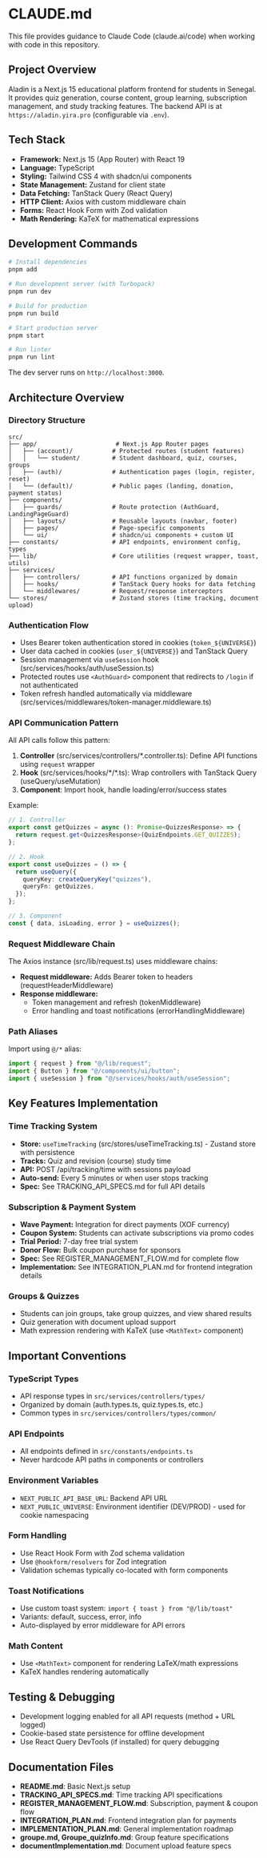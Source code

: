 # CLAUDE.md

This file provides guidance to Claude Code (claude.ai/code) when working with code in this repository.

## Project Overview

Aladin is a Next.js 15 educational platform frontend for students in Senegal. It provides quiz generation, course content, group learning, subscription management, and study tracking features. The backend API is at `https://aladin.yira.pro` (configurable via `.env`).

## Tech Stack

- **Framework:** Next.js 15 (App Router) with React 19
- **Language:** TypeScript
- **Styling:** Tailwind CSS 4 with shadcn/ui components
- **State Management:** Zustand for client state
- **Data Fetching:** TanStack Query (React Query)
- **HTTP Client:** Axios with custom middleware chain
- **Forms:** React Hook Form with Zod validation
- **Math Rendering:** KaTeX for mathematical expressions

## Development Commands

```bash
# Install dependencies
pnpm add

# Run development server (with Turbopack)
pnpm run dev

# Build for production
pnpm run build

# Start production server
pnpm start

# Run linter
pnpm run lint
```

The dev server runs on `http://localhost:3000`.

## Architecture Overview

### Directory Structure

```
src/
├── app/                      # Next.js App Router pages
│   ├── (account)/           # Protected routes (student features)
│   │   └── student/         # Student dashboard, quiz, courses, groups
│   ├── (auth)/              # Authentication pages (login, register, reset)
│   └── (default)/           # Public pages (landing, donation, payment status)
├── components/
│   ├── guards/              # Route protection (AuthGuard, LandingPageGuard)
│   ├── layouts/             # Reusable layouts (navbar, footer)
│   ├── pages/               # Page-specific components
│   └── ui/                  # shadcn/ui components + custom UI
├── constants/               # API endpoints, environment config, types
├── lib/                     # Core utilities (request wrapper, toast, utils)
├── services/
│   ├── controllers/         # API functions organized by domain
│   ├── hooks/               # TanStack Query hooks for data fetching
│   └── middlewares/         # Request/response interceptors
└── stores/                  # Zustand stores (time tracking, document upload)
```

### Authentication Flow

- Uses Bearer token authentication stored in cookies (`token_${UNIVERSE}`)
- User data cached in cookies (`user_${UNIVERSE}`) and TanStack Query
- Session management via `useSession` hook (src/services/hooks/auth/useSession.ts)
- Protected routes use `<AuthGuard>` component that redirects to `/login` if not authenticated
- Token refresh handled automatically via middleware (src/services/middlewares/token-manager.middleware.ts)

### API Communication Pattern

All API calls follow this pattern:

1. **Controller** (src/services/controllers/\*.controller.ts): Define API functions using `request` wrapper
2. **Hook** (src/services/hooks/\*/\*.ts): Wrap controllers with TanStack Query (useQuery/useMutation)
3. **Component**: Import hook, handle loading/error/success states

Example:
```typescript
// 1. Controller
export const getQuizzes = async (): Promise<QuizzesResponse> => {
  return request.get<QuizzesResponse>(QuizEndpoints.GET_QUIZZES);
};

// 2. Hook
export const useQuizzes = () => {
  return useQuery({
    queryKey: createQueryKey("quizzes"),
    queryFn: getQuizzes,
  });
};

// 3. Component
const { data, isLoading, error } = useQuizzes();
```

### Request Middleware Chain

The Axios instance (src/lib/request.ts) uses middleware chains:

- **Request middleware:** Adds Bearer token to headers (requestHeaderMiddleware)
- **Response middleware:**
  - Token management and refresh (tokenMiddleware)
  - Error handling and toast notifications (errorHandlingMiddleware)

### Path Aliases

Import using `@/*` alias:
```typescript
import { request } from "@/lib/request";
import { Button } from "@/components/ui/button";
import { useSession } from "@/services/hooks/auth/useSession";
```

## Key Features Implementation

### Time Tracking System

- **Store:** `useTimeTracking` (src/stores/useTimeTracking.ts) - Zustand store with persistence
- **Tracks:** Quiz and revision (course) study time
- **API:** POST /api/tracking/time with sessions payload
- **Auto-send:** Every 5 minutes or when user stops tracking
- **Spec:** See TRACKING_API_SPECS.md for full API details

### Subscription & Payment System

- **Wave Payment:** Integration for direct payments (XOF currency)
- **Coupon System:** Students can activate subscriptions via promo codes
- **Trial Period:** 7-day free trial system
- **Donor Flow:** Bulk coupon purchase for sponsors
- **Spec:** See REGISTER_MANAGEMENT_FLOW.md for complete flow
- **Implementation:** See INTEGRATION_PLAN.md for frontend integration details

### Groups & Quizzes

- Students can join groups, take group quizzes, and view shared results
- Quiz generation with document upload support
- Math expression rendering with KaTeX (use `<MathText>` component)

## Important Conventions

### TypeScript Types

- API response types in `src/services/controllers/types/`
- Organized by domain (auth.types.ts, quiz.types.ts, etc.)
- Common types in `src/services/controllers/types/common/`

### API Endpoints

- All endpoints defined in `src/constants/endpoints.ts`
- Never hardcode API paths in components or controllers

### Environment Variables

- `NEXT_PUBLIC_API_BASE_URL`: Backend API URL
- `NEXT_PUBLIC_UNIVERSE`: Environment identifier (DEV/PROD) - used for cookie namespacing

### Form Handling

- Use React Hook Form with Zod schema validation
- Use `@hookform/resolvers` for Zod integration
- Validation schemas typically co-located with form components

### Toast Notifications

- Use custom toast system: `import { toast } from "@/lib/toast"`
- Variants: default, success, error, info
- Auto-displayed by error middleware for API errors

### Math Content

- Use `<MathText>` component for rendering LaTeX/math expressions
- KaTeX handles rendering automatically

## Testing & Debugging

- Development logging enabled for all API requests (method + URL logged)
- Cookie-based state persistence for offline development
- Use React Query DevTools (if installed) for query debugging

## Documentation Files

- **README.md**: Basic Next.js setup
- **TRACKING_API_SPECS.md**: Time tracking API specifications
- **REGISTER_MANAGEMENT_FLOW.md**: Subscription, payment & coupon flow
- **INTEGRATION_PLAN.md**: Frontend integration plan for payments
- **IMPLEMENTATION_PLAN.md**: General implementation roadmap
- **groupe.md, Groupe_quizInfo.md**: Group feature specifications
- **documentImplementation.md**: Document upload feature specs
